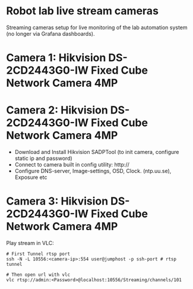 # Robot lab live stream cameras
Streaming cameras setup for live monitoring of the lab automation system (no longer via Grafana dashboards).

# Camera 1: Hikvision DS-2CD2443G0-IW Fixed Cube Network Camera 4MP

# Camera 2: Hikvision DS-2CD2443G0-IW Fixed Cube Network Camera 4MP
- Download and Install Hikvision SADPTool (to init camera, configure static ip and password)
- Connect to camera built in config utility: http://<static-ip-of-camera>
- Configure DNS-server, Image-settings, OSD, Clock. (ntp.uu.se), Exposure etc

# Camera 3: Hikvision DS-2CD2443G0-IW Fixed Cube Network Camera 4MP

  
Play stream in VLC:
```
# First Tunnel rtsp port
ssh -N -L 10556:<camera-ip>:554 user@jumphost -p ssh-port # rtsp tunnel

# Then open url with vlc
vlc rtsp://admin:<Password>@localhost:10556/Streaming/channels/101
```
